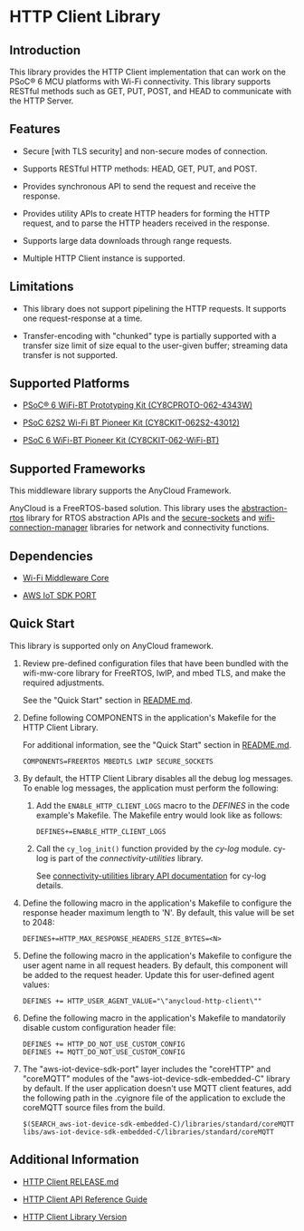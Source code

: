 # HTTP Client Library


## Introduction

This library provides the HTTP Client implementation that can work on the PSoC® 6 MCU platforms with Wi-Fi connectivity.
This library supports RESTful methods such as GET, PUT, POST, and HEAD to communicate with the HTTP Server.

## Features

- Secure [with TLS security] and non-secure modes of connection.

- Supports RESTful HTTP methods: HEAD, GET, PUT, and POST.

- Provides synchronous API to send the request and receive the response.

- Provides utility APIs to create HTTP headers for forming the HTTP request, and to parse the HTTP headers received in the response.

- Supports large data downloads through range requests.

- Multiple HTTP Client instance is supported.

## Limitations

- This library does not support pipelining the HTTP requests. It supports one request-response at a time.

- Transfer-encoding with "chunked" type is partially supported with a transfer size limit of size equal to the user-given buffer; streaming data transfer is not supported.

## Supported Platforms

- [PSoC® 6 WiFi-BT Prototyping Kit (CY8CPROTO-062-4343W)](https://www.cypress.com/documentation/development-kitsboards/psoc-6-wi-fi-bt-prototyping-kit-cy8cproto-062-4343w)

- [PSoC 62S2 Wi-Fi BT Pioneer Kit (CY8CKIT-062S2-43012)](https://www.cypress.com/documentation/development-kitsboards/psoc-62s2-wi-fi-bt-pioneer-kit-cy8ckit-062s2-43012)

- [PSoC 6 WiFi-BT Pioneer Kit (CY8CKIT-062-WiFi-BT)](https://www.cypress.com/documentation/development-kitsboards/psoc-6-wifi-bt-pioneer-kit-cy8ckit-062-wifi-bt)

## Supported Frameworks

This middleware library supports the AnyCloud Framework.

AnyCloud is a FreeRTOS-based solution. This library uses the [abstraction-rtos](https://github.com/cypresssemiconductorco/abstraction-rtos) library for RTOS abstraction APIs and the [secure-sockets](https://github.com/cypresssemiconductorco/secure-sockets) and [wifi-connection-manager](https://github.com/cypresssemiconductorco/wifi-connection-manager) libraries for network and connectivity functions.

## Dependencies

- [Wi-Fi Middleware Core](https://github.com/cypresssemiconductorco/wifi-mw-core)

- [AWS IoT SDK PORT](https://github.com/cypresssemiconductorco/aws-iot-device-sdk-port)

## Quick Start

This library is supported only on AnyCloud framework.

1. Review pre-defined configuration files that have been bundled with the wifi-mw-core library for FreeRTOS, lwIP, and mbed TLS, and make the required adjustments.

   See the "Quick Start" section in [README.md](https://github.com/cypresssemiconductorco/wifi-mw-core/blob/master/README.md).

2. Define following COMPONENTS in the application's Makefile for the HTTP Client Library.

   For additional information, see the "Quick Start" section in [README.md](https://github.com/cypresssemiconductorco/wifi-mw-core/blob/master/README.md).

    ```
    COMPONENTS=FREERTOS MBEDTLS LWIP SECURE_SOCKETS
    ```
3. By default, the HTTP Client Library disables all the debug log messages. To enable log messages, the application must perform the following:

   1. Add the `ENABLE_HTTP_CLIENT_LOGS` macro to the *DEFINES* in the code example's Makefile. The Makefile entry would look like as follows:
       ```
       DEFINES+=ENABLE_HTTP_CLIENT_LOGS
       ```
   2. Call the `cy_log_init()` function provided by the *cy-log* module. cy-log is part of the *connectivity-utilities* library.

      See [connectivity-utilities library API documentation](https://cypresssemiconductorco.github.io/connectivity-utilities/api_reference_manual/html/group__logging__utils.html) for cy-log details.

4. Define the following macro in the application's Makefile to configure the response header maximum length to 'N'. By default, this value will be set to 2048:
   ```
   DEFINES+=HTTP_MAX_RESPONSE_HEADERS_SIZE_BYTES=<N>
   ```
5. Define the following macro in the application's Makefile to configure the user agent name in all request headers. By default, this component will be added to the request header. Update this for user-defined agent values:

   ```
   DEFINES += HTTP_USER_AGENT_VALUE="\"anycloud-http-client\""
   ```
6. Define the following macro in the application's Makefile to mandatorily disable custom configuration header file:
   ```
   DEFINES += HTTP_DO_NOT_USE_CUSTOM_CONFIG
   DEFINES += MQTT_DO_NOT_USE_CUSTOM_CONFIG
   ```
7. The "aws-iot-device-sdk-port" layer includes the "coreHTTP" and "coreMQTT" modules of the "aws-iot-device-sdk-embedded-C" library by default. If the user application doesn't use MQTT client features, add the following path in the .cyignore file of the application to exclude the coreMQTT source files from the build.
   ```
   $(SEARCH_aws-iot-device-sdk-embedded-C)/libraries/standard/coreMQTT
   libs/aws-iot-device-sdk-embedded-C/libraries/standard/coreMQTT
   ```

## Additional Information

- [HTTP Client RELEASE.md](./RELEASE.md)

- [HTTP Client API Reference Guide](https://cypresssemiconductorco.github.io/http-client/api_reference_manual/html/index.html)

- [HTTP Client Library Version](./version.txt)
